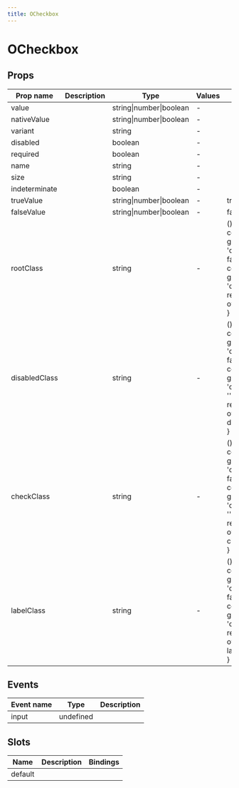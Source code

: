 ```yaml
---
title: OCheckbox
---
```


# OCheckbox

## Props

| Prop name     | Description | Type                    | Values | Default                                                                                                                                                                                                                    |
| ------------- | ----------- | ----------------------- | ------ | -------------------------------------------------------------------------------------------------------------------------------------------------------------------------------------------------------------------------- |
| value         |             | string\|number\|boolean | -      |                                                                                                                                                                                                                            |
| nativeValue   |             | string\|number\|boolean | -      |                                                                                                                                                                                                                            |
| variant       |             | string                  | -      |                                                                                                                                                                                                                            |
| disabled      |             | boolean                 | -      |                                                                                                                                                                                                                            |
| required      |             | boolean                 | -      |                                                                                                                                                                                                                            |
| name          |             | string                  | -      |                                                                                                                                                                                                                            |
| size          |             | string                  | -      |                                                                                                                                                                                                                            |
| indeterminate |             | boolean                 | -      |                                                                                                                                                                                                                            |
| trueValue     |             | string\|number\|boolean | -      | true                                                                                                                                                                                                                       |
| falseValue    |             | string\|number\|boolean | -      | false                                                                                                                                                                                                                      |
| rootClass     |             | string                  | -      | () => {<br> const override = getValueByPath(config, 'checkbox.override', false)<br> const clazz = getValueByPath(config, 'checkbox.rootClass', '')<br> return getCssClass(clazz, override, 'o-checkbox')<br>}              |
| disabledClass |             | string                  | -      | () => {<br> const override = getValueByPath(config, 'checkbox.override', false)<br> const clazz = getValueByPath(config, 'checkbox.disabledClass', '')<br> return getCssClass(clazz, override, 'o-checkbox-disabled')<br>} |
| checkClass    |             | string                  | -      | () => {<br> const override = getValueByPath(config, 'checkbox.override', false)<br> const clazz = getValueByPath(config, 'checkbox.checkClass', '')<br> return getCssClass(clazz, override, 'o-checkbox-check')<br>}       |
| labelClass    |             | string                  | -      | () => {<br> const override = getValueByPath(config, 'checkbox.override', false)<br> const clazz = getValueByPath(config, 'checkbox.labelClass', '')<br> return getCssClass(clazz, override, 'o-checkbox-label')<br>}       |

## Events

| Event name | Type      | Description |
| ---------- | --------- | ----------- |
| input      | undefined |

## Slots

| Name    | Description | Bindings |
| ------- | ----------- | -------- |
| default |             |          |
